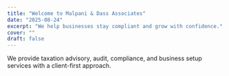 ```yaml
---
title: "Welcome to Malpani & Dass Associates"
date: "2025-08-24"
excerpt: "We help businesses stay compliant and grow with confidence."
cover: ""
draft: false
---
```


We provide taxation advisory, audit, compliance, and business setup services with a client-first approach.
